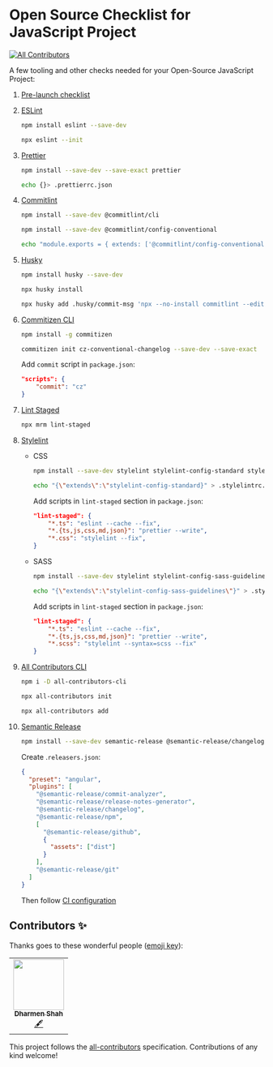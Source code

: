 # Open Source Checklist for JavaScript Project
<!-- ALL-CONTRIBUTORS-BADGE:START - Do not remove or modify this section -->
[![All Contributors](https://img.shields.io/badge/all_contributors-1-orange.svg?style=flat-square)](#contributors-)
<!-- ALL-CONTRIBUTORS-BADGE:END -->

A few tooling and other checks needed for your Open-Source JavaScript Project:

1. [Pre-launch checklist](https://opensource.guide/starting-a-project/#your-pre-launch-checklist)
2. [ESLint](https://eslint.org/)
    ```bash
    npm install eslint --save-dev
    ```
    ```bash
    npx eslint --init
    ```
3. [Prettier](https://prettier.io/)
    ```bash
    npm install --save-dev --save-exact prettier
    ```
    ```bash
    echo {}> .prettierrc.json
    ```
4. [Commitlint](https://commitlint.js.org/#/)
    ```bash
    npm install --save-dev @commitlint/cli
    ```
    ```bash
    npm install --save-dev @commitlint/config-conventional
    ```
    ```bash
    echo "module.exports = { extends: ['@commitlint/config-conventional'] };" > commitlint.config.js
    ```
5. [Husky](https://typicode.github.io/husky/#/)
    ```bash
    npm install husky --save-dev
    ```
    ```bash
    npx husky install
    ```
    ```bash
    npx husky add .husky/commit-msg 'npx --no-install commitlint --edit $1'
    ```
6. [Commitizen CLI](http://commitizen.github.io/cz-cli/)
    ```bash
    npm install -g commitizen
    ```
    ```bash
    commitizen init cz-conventional-changelog --save-dev --save-exact
    ```
    
    Add `commit` script in `package.json`:
    ```json
    "scripts": {
        "commit": "cz"
    }
    ```
7. [Lint Staged](https://github.com/okonet/lint-staged#readme)
    ```bash
    npx mrm lint-staged
    ```
8. [Stylelint](https://stylelint.io/)
    - CSS
        ```bash
        npm install --save-dev stylelint stylelint-config-standard stylelint-prettier
        ```
        ```bash
        echo "{\"extends\":\"stylelint-config-standard}" > .stylelintrc.json
        ```

        Add scripts in `lint-staged` section in `package.json`:
        ```json
        "lint-staged": {
            "*.ts": "eslint --cache --fix",
            "*.{ts,js,css,md,json}": "prettier --write",
            "*.css": "stylelint --fix",
        }
        ```
    - SASS
        ```bash
        npm install --save-dev stylelint stylelint-config-sass-guidelines
        ```
        ```bash
        echo "{\"extends\":\"stylelint-config-sass-guidelines\"}" > .stylelintrc.json
        ```

        Add scripts in `lint-staged` section in `package.json`:
        ```json
        "lint-staged": {
            "*.ts": "eslint --cache --fix",
            "*.{ts,js,css,md,json}": "prettier --write",
            "*.scss": "stylelint --syntax=scss --fix"
        }
        ```
9. [All Contributors CLI](https://allcontributors.org/docs/en/cli/installation)
    ```bash
    npm i -D all-contributors-cli
    ```
    ```bash
    npx all-contributors init
    ```
    ```bash
    npx all-contributors add
    ```
10. [Semantic Release]()
    ```bash
    npm install --save-dev semantic-release @semantic-release/changelog @semantic-release/git
    ```
    
    Create .`releasers.json`:
    ```json
    {
      "preset": "angular",
      "plugins": [
        "@semantic-release/commit-analyzer",
        "@semantic-release/release-notes-generator",
        "@semantic-release/changelog",
        "@semantic-release/npm",
        [
          "@semantic-release/github",
          {
            "assets": ["dist"]
          }
        ],
        "@semantic-release/git"
      ]
    }
    ```
    Then follow [CI configuration](https://semantic-release.gitbook.io/semantic-release/usage/ci-configuration)

## Contributors ✨

Thanks goes to these wonderful people ([emoji key](https://allcontributors.org/docs/en/emoji-key)):

<!-- ALL-CONTRIBUTORS-LIST:START - Do not remove or modify this section -->
<!-- prettier-ignore-start -->
<!-- markdownlint-disable -->
<table>
  <tr>
    <td align="center"><a href="http://shhdharmen.me"><img src="https://avatars.githubusercontent.com/u/6831283?v=4?s=100" width="100px;" alt=""/><br /><sub><b>Dharmen Shah</b></sub></a><br /><a href="#content-shhdharmen" title="Content">🖋</a></td>
  </tr>
</table>

<!-- markdownlint-restore -->
<!-- prettier-ignore-end -->

<!-- ALL-CONTRIBUTORS-LIST:END -->

This project follows the [all-contributors](https://github.com/all-contributors/all-contributors) specification. Contributions of any kind welcome!
